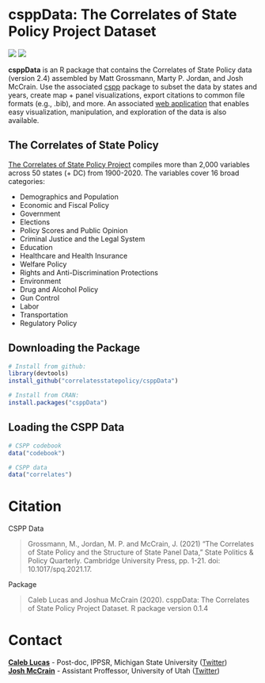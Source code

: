 
<!-- README.md is generated from README.Rmd. Please edit that file -->

# csppData: The Correlates of State Policy Project Dataset

<!-- badges: start -->

[![](https://www.r-pkg.org/badges/version/csppData?color=blue)](https://cran.r-project.org/package=csppData)
[![](http://cranlogs.r-pkg.org/badges/grand-total/csppData?color=blue)](https://cran.r-project.org/package=csppData)
<!-- badges: end -->

**csppData** is an R package that contains the Correlates of State
Policy data (version 2.4) assembled by Matt Grossmann, Marty P. Jordan,
and Josh McCrain. Use the associated
[cspp](https://github.com/correlatesstatepolicy/cspp) package to subset
the data by states and years, create map + panel visualizations, export
citations to common file formats (e.g., .bib), and more. An associated
[web application](https://cspp.ippsr.msu.edu/cspp/) that enables easy
visualization, manipulation, and exploration of the data is also
available.

## The Correlates of State Policy

[The Correlates of State Policy
Project](http://ippsr.msu.edu/public-policy/correlates-state-policy)
compiles more than 2,000 variables across 50 states (+ DC) from
1900-2020. The variables cover 16 broad categories:

-   Demographics and Population
-   Economic and Fiscal Policy
-   Government
-   Elections
-   Policy Scores and Public Opinion
-   Criminal Justice and the Legal System
-   Education
-   Healthcare and Health Insurance
-   Welfare Policy
-   Rights and Anti-Discrimination Protections
-   Environment
-   Drug and Alcohol Policy
-   Gun Control
-   Labor
-   Transportation
-   Regulatory Policy

## Downloading the Package

``` r
# Install from github:
library(devtools)
install_github("correlatesstatepolicy/csppData")

# Install from CRAN:
install.packages("csppData")
```

## Loading the CSPP Data

``` r
# CSPP codebook
data("codebook")

# CSPP data
data("correlates")
```

# Citation

CSPP Data

> Grossmann, M., Jordan, M. P. and McCrain, J. (2021) “The Correlates of
> State Policy and the Structure of State Panel Data,” State Politics &
> Policy Quarterly. Cambridge University Press, pp. 1-21. doi:
> 10.1017/spq.2021.17.

Package

> Caleb Lucas and Joshua McCrain (2020). csppData: The Correlates of
> State Policy Project Dataset. R package version 0.1.4

# Contact

[**Caleb Lucas**](https://caleblucas.com/) - Post-doc, IPPSR, Michigan
State University ([Twitter](https://twitter.com/caleblucas)) <br />
[**Josh McCrain**](http://joshuamccrain.com) - Assistant Proffessor,
University of Utah ([Twitter](https://twitter.com/joshmccrain))
